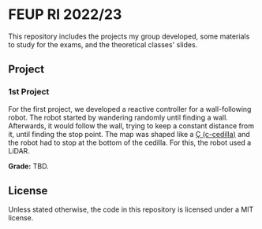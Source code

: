 # FEUP RI 2022/23

This repository includes the projects my group developed, some materials to
study for the exams, and the theoretical classes' slides.

## Project

### 1st Project

For the first project, we developed a reactive controller for a wall-following
robot. The robot started by wandering randomly until finding a wall. Afterwards,
it would follow the wall, trying to keep a constant distance from it, until
finding the stop point. The map was shaped like a
[Ç (c-cedilla)](https://en.wikipedia.org/wiki/%C3%87) and the robot had to stop
at the bottom of the cedilla. For this, the robot used a LiDAR.

**Grade:** TBD.

## License

Unless stated otherwise, the code in this repository is licensed under a MIT
license.
